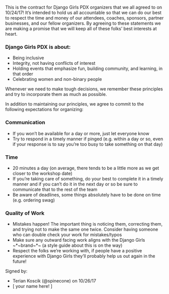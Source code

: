 This is the contract for Django Girls PDX organizers that we all agreed to on 10/24/17! It’s intended to hold us all accountable so that we can do our best to respect the time and money of our attendees, coaches, sponsors, partner businesses, and our fellow organizers. By agreeing to these statements we are making a promise that we will keep all of these folks’ best interests at heart.

### Django Girls PDX is about:
- Being inclusive
- Integrity, not having conflicts of interest
- Holding events that emphasize fun, building community, and learning, in that order
- Celebrating women and non-binary people

Whenever we need to make tough decisions, we remember these principles and try to incorporate them as much as possible.

In addition to maintaining our principles, we agree to commit to the following expectations for organizing:
	
### Communication
- If you won’t be available for a day or more, just let everyone know
- Try to respond in a timely manner if pinged (e.g. within a day or so, even if your response is to say you’re too busy to take something on that day)

### Time
- 20 minutes a day (on average, there tends to be a little more as we get closer to the workshop date)
- If you’re taking care of something, do your best to complete it in a timely manner and if you can’t do it in the next day or so be sure to communicate that to the rest of the team
- Be aware of deadlines, some things absolutely have to be done on time (e.g. ordering swag)

### Quality of Work
- Mistakes happen! The important thing is noticing them, correcting them, and trying not to make the same one twice. Consider having someone who can double check your work for mistakes/typos
- Make sure any outward facing work aligns with the Django Girls ~*~brand~*~ (a style guide about this is on the way)
- Respect the folks we’re working with, if people have a positive experience with Django Girls they’ll probably help us out again in the future!

Signed by:
- Terian Koscik (@spinecone) on 10/26/17
- [ your name here! ]

